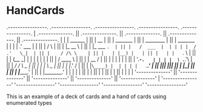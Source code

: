 # HandCards

 .----------------.  .----------------.  .----------------.  .----------------.  .----------------. 
| .--------------. || .--------------. || .--------------. || .--------------. || .--------------. |
| |     ______   | || |      __      | || |  _______     | || |  ________    | || |    _______   | |
| |   .' ___  |  | || |     /  \     | || | |_   __ \    | || | |_   ___ `.  | || |   /  ___  |  | |
| |  / .'   \_|  | || |    / /\ \    | || |   | |__) |   | || |   | |   `. \ | || |  |  (__ \_|  | |
| |  | |         | || |   / ____ \   | || |   |  __ /    | || |   | |    | | | || |   '.___`-.   | |
| |  \ `.___.'\  | || | _/ /    \ \_ | || |  _| |  \ \_  | || |  _| |___.' / | || |  |`\____) |  | |
| |   `._____.'  | || ||____|  |____|| || | |____| |___| | || | |________.'  | || |  |_______.'  | |
| |              | || |              | || |              | || |              | || |              | |
| '--------------' || '--------------' || '--------------' || '--------------' || '--------------' |
 '----------------'  '----------------'  '----------------'  '----------------'  '----------------' 

This is an example of a deck of cards and a hand of cards using enumerated types
